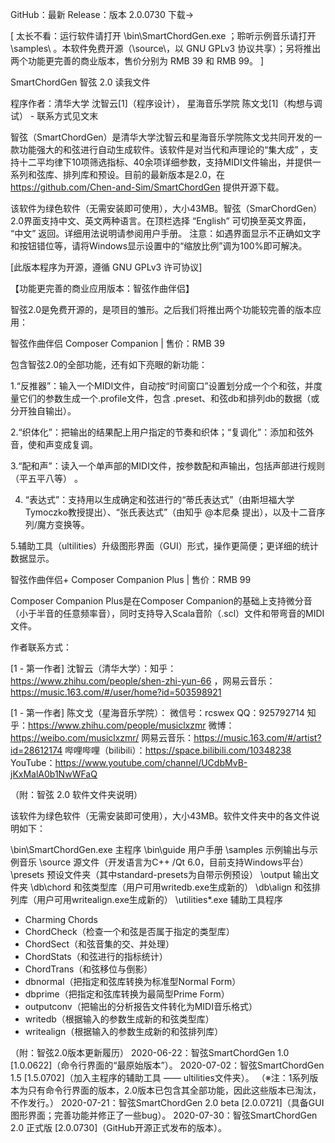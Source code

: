 GitHub：最新 Release：版本 2.0.0730 下载→

[ 太长不看：运行软件请打开 \bin\SmartChordGen.exe ；聆听示例音乐请打开 \samples\ 。本软件免费开源（\source\，以 GNU GPLv3 协议共享）；另将推出两个功能更完善的商业版本，售价分别为 RMB 39 和 RMB 99。 ]

SmartChordGen 智弦	2.0 读我文件

程序作者：清华大学  沈智云[1]（程序设计），  星海音乐学院  陈文戈[1]（构想与调试） - 联系方式见文末

智弦（SmartChordGen）是清华大学沈智云和星海音乐学院陈文戈共同开发的一款功能强大的和弦进行自动生成软件。该软件是对当代和声理论的“集大成” ，支持十二平均律下10项筛选指标、40余项详细参数，支持MIDI文件输出，并提供一系列和弦库、排列库和预设。目前的最新版本是2.0，在 https://github.com/Chen-and-Sim/SmartChordGen 提供开源下载。

该软件为绿色软件（无需安装即可使用），大小43MB。智弦（SmarChordGen）2.0界面支持中文、英文两种语言。在顶栏选择 “English” 可切换至英文界面， “中文” 返回。详细用法说明请参阅用户手册。
注意：如遇界面显示不正确如文字和按钮错位等，请将Windows显示设置中的“缩放比例”调为100%即可解决。

[此版本程序为开源，遵循 GNU GPLv3 许可协议]


【功能更完善的商业应用版本：智弦作曲伴侣】

智弦2.0是免费开源的，是项目的雏形。之后我们将推出两个功能较完善的版本应用：


智弦作曲伴侣 Composer Companion         |  售价：RMB 39

包含智弦2.0的全部功能，还有如下亮眼的新功能：

1.“反推器”：输入一个MIDI文件，自动按“时间窗口”设置划分成一个个和弦，并度量它们的参数生成一个.profile文件，包含 .preset、和弦db和排列db的数据（或分开独自输出）。

2.“织体化”：把输出的结果配上用户指定的节奏和织体；“复调化”：添加和弦外音，使和声变成复调。

3.“配和声”：读入一个单声部的MIDI文件，按参数配和声输出，包括声部进行规则（平五平八等） 。

4. “表达式”：支持用以生成确定和弦进行的“蒂氏表达式”（由斯坦福大学Tymoczko教授提出）、“张氏表达式”（由知乎 @本尼桑 提出），以及十二音序列/魔方变换等。

5.辅助工具（ultilities）升级图形界面（GUI）形式，操作更简便；更详细的统计数据显示。



智弦作曲伴侣+ Composer Companion Plus    |  售价：RMB 99

Composer Companion Plus是在Composer Companion的基础上支持微分音（小于半音的任意频率音），同时支持导入Scala音阶（.scl）文件和带弯音的MIDI文件。


作者联系方式：

[1 - 第一作者] 沈智云（清华大学）：知乎：https://www.zhihu.com/people/shen-zhi-yun-66 ，网易云音乐：https://music.163.com/#/user/home?id=503598921

[1 - 第一作者] 陈文戈（星海音乐学院）：
微信号：rcswex   QQ：925792714
知乎：https://www.zhihu.com/people/musiclxzmr
微博：https://weibo.com/musiclxzmr/
网易云音乐：https://music.163.com/#/artist?id=28612174
哔哩哔哩（bilibili）：https://space.bilibili.com/10348238
YouTube：https://www.youtube.com/channel/UCdbMvB-jKxMalA0b1NwWFaQ



（附：智弦 2.0 软件文件夹说明）

该软件为绿色软件（无需安装即可使用），大小43MB。软件文件夹中的各文件说明如下：

\bin\SmartChordGen.exe   主程序
\bin\guide               用户手册
\samples                 示例输出与示例音乐
\source                  源文件（开发语言为C++ /Qt 6.0，目前支持Windows平台）
\presets                 预设文件夹（其中standard-presets为自带示例预设）
\output                  输出文件夹
\db\chord                和弦类型库（用户可用writedb.exe生成新的）
\db\align                和弦排列库（用户可用writealign.exe生成新的）
\utilities\*.exe         辅助工具程序
- Charming Chords
- ChordCheck（检查一个和弦是否属于指定的类型库）
- ChordSect（和弦音集的交、并处理）
- ChordStats（和弦进行的指标统计）
- ChordTrans（和弦移位与倒影）
- dbnormal（把指定和弦库转换为标准型Normal Form）
- dbprime（把指定和弦库转换为最简型Prime Form）
- outputconv（把输出的分析报告文件转化为MIDI音乐格式）
- writedb（根据输入的参数生成新的和弦类型库）
- writealign（根据输入的参数生成新的和弦排列库）


（附：智弦2.0版本更新履历）
2020-06-22：智弦SmartChordGen 1.0 [1.0.0622]（命令行界面的“最原始版本”）。
2020-07-02：智弦SmartChordGen 1.5 [1.5.0702]（加入主程序的辅助工具 —— ultilities文件夹）。
（※注：1系列版本为只有命令行界面的版本，2.0版本已包含其全部功能，因此这些版本已淘汰，不作发行。）
2020-07-21：智弦SmartChordGen 2.0 beta [2.0.0721]（具备GUI图形界面；完善功能并修正了一些bug）。
2020-07-30：智弦SmartChordGen 2.0 正式版 [2.0.0730]（GitHub开源正式发布的版本）。
